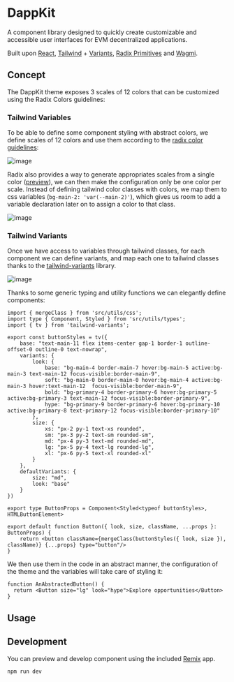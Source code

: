# DappKit

A component library designed to quickly create customizable and accessible user interfaces for EVM decentralized applications. 

Built upon [React](https://react.dev/), [Tailwind](https://tailwindcss.com/) + [Variants](https://www.tailwind-variants.org/), [Radix Primitives](https://www.radix-ui.com/primitives) and [Wagmi](https://wagmi.sh/react/getting-started).

## Concept

The DappKit theme exposes 3 scales of 12 colors that can be customized using the Radix Colors guidelines:

### Tailwind Variables

To be able to define some component styling with abstract colors, we define scales of 12 colors and use them according to the [radix color guidelines](https://www.radix-ui.com/colors/docs/palette-composition/understanding-the-scale):

![image](https://github.com/user-attachments/assets/67109bff-eb4c-43a6-8e5a-7f50773dcc65)

Radix also provides a way to generate appropriates scales from a single color ([preview](https://www.radix-ui.com/colors/custom)), we can then make the configuration only be one color per scale. Instead of defining tailwind color classes with colors, we map them to css variables (`bg-main-2: 'var(--main-2)'`), which gives us room to add a variable declaration later on to assign a color to that class.

![image](https://github.com/user-attachments/assets/6c38d21c-0b5e-4c2a-ac0d-5f46fb0050ce)

### Tailwind Variants

Once we have access to variables through tailwind classes, for each component we can define variants, and map each one to tailwind classes thanks to the [tailwind-variants](https://www.tailwind-variants.org/docs/variants) library.

![image](https://github.com/user-attachments/assets/5e64ace6-c88e-4d8f-b6a7-c9f16521c70f)

Thanks to some generic typing and utility functions we can elegantly define components: 

```tsx
import { mergeClass } from 'src/utils/css';
import type { Component, Styled } from 'src/utils/types';
import { tv } from 'tailwind-variants';

export const buttonStyles = tv({
    base: "text-main-11 flex items-center gap-1 border-1 outline-offset-0 outline-0 text-nowrap",
    variants: {
        look: {
            base: "bg-main-4 border-main-7 hover:bg-main-5 active:bg-main-3 text-main-12 focus-visible:border-main-9",
            soft: "bg-main-0 border-main-0 hover:bg-main-4 active:bg-main-3 hover:text-main-12  focus-visible:border-main-9",
            bold: "bg-primary-4 border-primary-6 hover:bg-primary-5 active:bg-primary-3 text-main-12 focus-visible:border-primary-9",
            hype: "bg-primary-9 border-primary-6 hover:bg-primary-10 active:bg-primary-8 text-primary-12 focus-visible:border-primary-10"
        },
        size: {
            xs: "px-2 py-1 text-xs rounded",
            sm: "px-3 py-2 text-sm rounded-sm",
            md: "px-4 py-3 text-md rounded-md",
            lg: "px-5 py-4 text-lg rounded-lg",
            xl: "px-6 py-5 text-xl rounded-xl"
        }
    },
    defaultVariants: {
        size: "md",
        look: "base"
    }
})

export type ButtonProps = Component<Styled<typeof buttonStyles>, HTMLButtonElement>

export default function Button({ look, size, className, ...props }: ButtonProps) {
    return <button className={mergeClass(buttonStyles({ look, size }), className)} {...props} type="button"/>
}
```

We then use them in the code in an abstract manner, the configuration of the theme and the variables will take care of styling it:

```tsx
function AnAbstractedButton() {
  return <Button size="lg" look="hype">Explore opportunities</Button>
}
```

## Usage

## Development

You can preview and develop component using the included [Remix](https://remix.run/) app.

```shellscript
npm run dev
```
